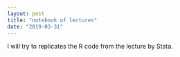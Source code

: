 ```yaml
---
layout: post
title: "notebook of lectures"
date: "2019-03-31"
---
```


I will try to replicates the R code from the lecture by Stata.
